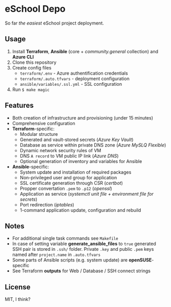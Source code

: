# eSchool Depo

So far _the easiest_ eSchool project deployment.

## Usage

1. Install **Terraform**, **Ansible** (core + _community.general_ collection) and **Azure CLI**
2. Clone this repository
3. Create config files
   - `terraform/.env` - Azure authentification credentials
   - `terraform/.auto.tfvars` - deployment configuration
   - `ansible/variables/.ssl.yml` - SSL configuration
4. Run `$ make magic`

## Features

- Both creation of infrastructure and provisioning (under 15 minutes)
- Comprehensive configuration
- **Terraform**-specific:
  - Modular structure
  - Generated and vault-stored secrets (_Azure Key Vault_)
  - Database as service within private DNS zone (_Azure MySLQ Flexible_)
  - Dynamic network security rules of VM
  - DNS `A record` to VM public IP link (_Azure DNS_)
  - Optional generation of inventory and variables for Ansible
- **Ansible**-specific:
  - System update and installation of required packages
  - Non-privileged user and group for application
  - SSL certificate generation through CSR (_certbot_)
  - Propper convertation `.pem` to `.p12` (_openssl_)
  - Application as service (_systemctl unit file + environment file for secrets_)
  - Port redirection (_iptables_)
  - 1-command application update, configuration and rebuild

## Notes

- For additional single task commands see `Makefile`
- In case of setting variable **generate_ansible_files** to `true` generated SSH pair is stored in `.ssh/` folder. Private `.key` and public `.pem` keys named after `project.name` in `.auto.tfvars`
- Some parts of Ansible scripts (e.g. system update) are **openSUSE**-specific
- See Terraform **outputs** for Web / Database / SSH connect strings

## License

MIT, I think?
